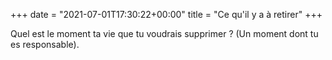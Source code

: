 +++
date = "2021-07-01T17:30:22+00:00"
title = "Ce qu'il y a à retirer"
+++

Quel est le moment ta vie que tu voudrais supprimer ? (Un moment dont tu es responsable).
